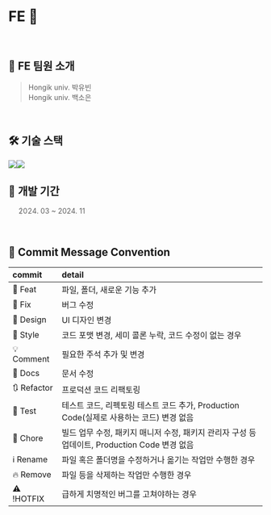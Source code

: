 # FE 🙂
<br>

## 👥 FE 팀원 소개
> Hongik univ. 박유빈
> <br>
> Hongik univ. 백소은
<br>

## 🛠️ 기술 스택
<img src="https://img.shields.io/badge/Android Studio-3DDC84?style=for-the-badge&logo=android studio&logoColor=white"><img src="https://img.shields.io/badge/Kotlin-7F52FF?style=for-the-badge&logo=kotlin&logoColor=white">
<br>

## 🐬 개발 기간
> 2024. 03 ~ 2024. 11
<br>

## 💬 Commit Message Convention
|commit|detail|
|:------|:---|
|🫧 Feat|파일, 폴더, 새로운 기능 추가|
|🐜 Fix|버그 수정|
|🎨 Design|UI 디자인 변경|
|👗 Style|코드 포맷 변경, 세미 콜론 누락, 코드 수정이 없는 경우|
|💡 Comment|필요한 주석 추가 및 변경|
|📝 Docs|문서 수정|
|🔃 Refactor|프로덕션 코드 리팩토링|
|🎾 Test|테스트 코드, 리펙토링 테스트 코드 추가, Production Code(실제로 사용하는 코드) 변경 없음|
|🐚 Chore|빌드 업무 수정, 패키지 매니저 수정, 패키지 관리자 구성 등 업데이트, Production Code 변경 없음|
|ℹ️ Rename|파일 혹은 폴더명을 수정하거나 옮기는 작업만 수행한 경우|
|🔥 Remove|파일 등을 삭제하는 작업만 수행한 경우|
|⚠️ !HOTFIX|급하게 치명적인 버그를 고쳐야하는 경우|
